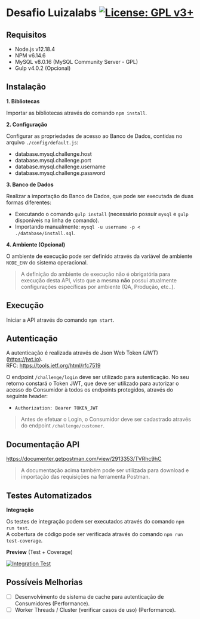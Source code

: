 # Desafio Luizalabs [![License: GPL v3+](https://img.shields.io/badge/License-GPL%20v3%2B-blue.svg)](https://www.gnu.org/licenses/gpl-3.0)

## Requisitos

- Node.js v12.18.4
- NPM v6.14.6
- MySQL v8.0.16 (MySQL Community Server - GPL)
- Gulp v4.0.2 (Opcional)

## Instalação

**1. Bibliotecas**

Importar as bibliotecas através do comando `npm install`.

**2. Configuração**

Configurar as propriedades de acesso ao Banco de Dados, contidas no arquivo `./config/default.js`:

- database.mysql.challenge.host
- database.mysql.challenge.port
- database.mysql.challenge.username
- database.mysql.challenge.password

**3. Banco de Dados**

Realizar a importação do Banco de Dados, que pode ser executada de duas formas diferentes:
- Executando o comando `gulp install` (necessário possuir `mysql` e `gulp` disponíveis na linha de comando).
- Importando manualmente: `mysql -u username -p < ./database/install.sql`.

**4. Ambiente (Opcional)**

O ambiente de execução pode ser definido através da variável de ambiente `NODE_ENV` do sistema operacional.  

> A definição do ambiente de execução não é obrigatória para execução desta API, visto que a mesma **não** possui atualmente configurações específicas por ambiente (QA, Produção, etc..).

## Execução

Iniciar a API através do comando `npm start`.

## Autenticação

A autenticação é realizada através de Json Web Token (JWT) (https://jwt.io).  
RFC: https://tools.ietf.org/html/rfc7519

O endpoint `/challenge/login` deve ser utilizado para autenticação. No seu retorno constará o Token JWT, que deve ser utilizado para autorizar o acesso do Consumidor à todos os endpoints protegidos, através do seguinte header:

- ```Authorization: Bearer TOKEN_JWT```

> Antes de efetuar o Login, o Consumidor deve ser cadastrado através do endpoint `/challenge/customer`.

## Documentação API

https://documenter.getpostman.com/view/2913353/TVRhc9hC

> A documentação acima também pode ser utilizada para download e importação das requisições na ferramenta Postman.

## Testes Automatizados

**Integração**

Os testes de integração podem ser executados através do comando `npm run test`.  
A cobertura de código pode ser verificada através do comando `npm run test-coverage`.

**Preview** (Test + Coverage)

[![Integration Test](https://i.ibb.co/vPVg2df/integration-test-preview.png)](https://ibb.co/vPVg2df)

## Possíveis Melhorias

- [ ] Desenvolvimento de sistema de cache para autenticação de Consumidores (Performance).
- [ ] Worker Threads / Cluster (verificar casos de uso) (Performance).
